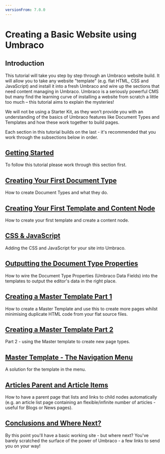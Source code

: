 ```yaml
---
versionFrom: 7.0.0
---
```

# Creating a Basic Website using Umbraco

## Introduction 
This tutorial will take you step by step through an Umbraco website build. It will allow you to take any website "template" (e.g. flat HTML, CSS and JavaScript) and install it into a fresh Umbraco and wire up the sections that need content managing in Umbraco.  Umbraco is a seriously powerful CMS but many find the learning curve of installing a website from scratch a little too much – this tutorial aims to explain the mysteries!

We will not be using a Starter Kit, as they won’t provide you with an understanding of the basics of Umbraco features like Document Types and Templates and how these work together to build pages. 

Each section in this tutorial builds on the last - it's recommended that you work through the subsections below in order. 


## [Getting Started](Getting-Started/index-v7.md)
To follow this tutorial please work through this section first. 


## [Creating Your First Document Type](Document-Types/index-v7.md)
How to create Document Types and what they do.


## [Creating Your First Template and Content Node](Creating-Your-First-Template-and-Content-Node/index-v7.md)
How to create your first template and create a content node. 


## [CSS & JavaScript](CSS-And-JavaScript/index-v7.md)
Adding the CSS and JavaScript for your site into Umbraco.


## [Outputting the Document Type Properties](Outputting-the-Document-Type-Properties/index-v7.md)
How to wire the Document Type Properties (Umbraco Data Fields) into the templates to output the editor's data in the right place.


## [Creating a Master Template Part 1](Creating-Master-Template-Part-1/index-v7.md)
How to create a Master Template and use this to create more pages whilst minimising duplicate HTML code from your flat source files.


## [Creating a Master Template Part 2](Creating-Master-Template-Part-2/index-v7.md)
Part 2 - using the Master template to create new page types. 


## [Master Template - The Navigation Menu](Master-Template-The-Navigation-Menu/index-v7.md)
A solution for the template in the menu. 


## [Articles Parent and Article Items](Articles-Parent-and-Article-Items/index-v7.md)
How to have a parent page that lists and links to child nodes automatically (e.g. an article list page containing an flexible/infinite number of articles - useful for Blogs or News pages). 


## [Conclusions and Where Next?](Conclusions-Where-Next)
By this point you'll have a basic working site - but where next?  You've barely scratched the surface of the power of Umbraco - a few links to send you on your way!
